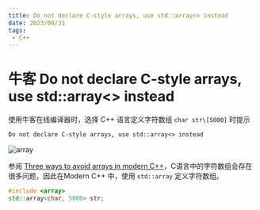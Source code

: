 ```yaml
---
title: Do not declare C-style arrays, use std::array<> instead
date: 2023/08/31
tags: 
 - C++
---
```


# 牛客 Do not declare C-style arrays, use std::array<> instead

使用牛客在线编译器时，选择 C++ 语言定义字符数组 `char str\[5000]` 时提示

```txt
Do not declare C-style arrays, use std::array<> instead
```

![array](https://cdn.jsdelivr.net/gh/tangjan/imgBed/notes/2023/08/31/cpp-array/use-array.png)

参阅 [Three ways to avoid arrays in modern C++](https://www.develer.com/en/blog/three-ways-to-avoid-arrays-in-modern-cpp/)，C语言中的字符数组会存在很多问题，因此在Modern C++ 中，使用 `std::array` 定义字符数组。

```cpp
#include <array>
std::array<char, 5000> str;
```
